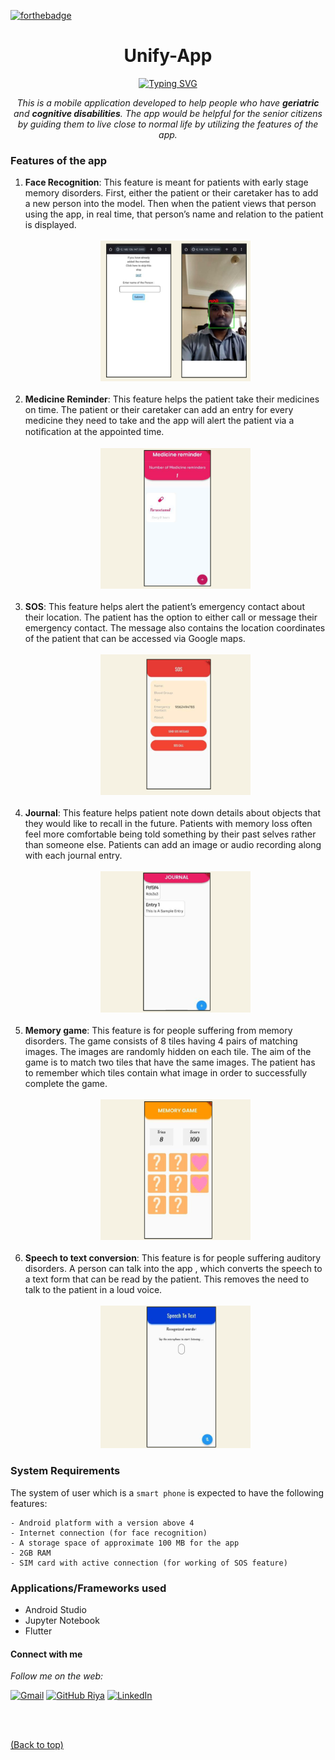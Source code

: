 [![forthebadge](https://forthebadge.com/images/badges/built-for-android.svg)](https://www.linkedin.com/in/riya-joseph-67314b213)

<h1 align="center">Unify-App</h1>

<p align="center">
  <a href="https://git.io/typing-svg"><img src="https://readme-typing-svg.herokuapp.com?font=Fira+Code&pause=1000&width=600&lines=An+app+for+Geriatric+and+Cognitive+Disabilities" alt="Typing SVG" /></a>
</p>

<p align="center">
  <em>
    This is a mobile application developed to help people who have <b>geriatric</b> and <b>cognitive disabilities</b>. The app would be helpful for the senior citizens by guiding them to live close to normal life by utilizing the features of the app.
  </em>
</p>

### Features of the app

<ol>
  <li>
    <b>Face Recognition</b>: This feature is meant for patients with early stage memory disorders. First, either the patient or their caretaker has to add a new person into the model. Then when the patient views that person using the app, in real time, that person’s name and relation to the patient is displayed.
    <br>
    <br>
    <div align='center'>
      <img src="output/output1.png" width="50%">
    </div>
  </li>
  <br>
  <li>
    <b>Medicine Reminder</b>: This feature helps the patient take their medicines on time. The patient or their caretaker can add an entry for every medicine they need to take and the app will alert the patient via a notiﬁcation at the appointed time.
    <br>
    <br>
    <div align='center'>
      <img src="output/output2.png" width="50%">
    </div>
  </li>
  <br>
  <li>
    <b>SOS</b>: This feature helps alert the patient’s emergency contact about their location. The patient has the option to either call or message their emergency contact. The message also contains the location coordinates of the patient that can be accessed via Google maps.
    <br>
    <br>
    <div align='center'>
      <img src="output/output3.png" width="50%">
    </div>
  </li>
  <br>
  <li>
    <b>Journal</b>: This feature helps patient note down details about objects that they would like to recall in the future. Patients with memory loss often feel more comfortable being told something by their past selves rather than someone else. Patients can add an image or audio recording along with each journal entry.
    <br>
    <br>
    <div align='center'>
      <img src="output/output4.png" width="50%">
    </div>
  </li>
  <br>
  <li>
    <b>Memory game</b>: This feature is for people suffering from memory disorders. The game consists of 8 tiles having 4 pairs of matching images. The images are randomly hidden on each tile. The aim of the game is to match two tiles that have the same images. The patient has to remember which tiles contain what image in order to successfully complete the game.
    <br>
    <br>
    <div align='center'>
      <img src="output/output5.png" width="50%">
    </div>
  </li>
  <br>
  <li>
    <b>Speech to text conversion</b>: This feature is for people suffering auditory disorders. A person can talk into the app , which converts the speech to a text form that can be read by the patient. This removes the need to talk to the patient in a loud voice.
    <br>
    <br>
    <div align='center'>
      <img src="output/output6.png" width="50%">
    </div>
  </li>
</ol>

### System Requirements

The system of user which is a `smart phone` is expected to have the following features:

```
- Android platform with a version above 4
- Internet connection (for face recognition)
- A storage space of approximate 100 MB for the app
- 2GB RAM
- SIM card with active connection (for working of SOS feature)
```

### Applications/Frameworks used
<ul>
  <li>Android Studio</li>
  <li>Jupyter Notebook</li>
  <li>Flutter</li>
</ul>

#### Connect with me
<i>Follow me on the web:</i><br>

[![Gmail](https://img.shields.io/badge/%20-Send%20Mail-black?color=14171A&labelColor=ef5350&logo=gmail&logoColor=ffffff)](mailto:josephriya2001@gmail.com?subject=From%20GitHub&body=Hi,%20there.%20Found%20you%20from%20GitHub.)
[![GitHub Riya](https://img.shields.io/github/followers/anmolpant?label=follow&style=social)](https://github.com/riyaj-0000)
[![LinkedIn](https://img.shields.io/badge/LinkedIn-connect-blue.svg?logo=linkedin&logoColor=white)](https://www.linkedin.com/in/riya-joseph-67314b213/)

<br>
<br>

[(Back to top)](#Unify-App)
